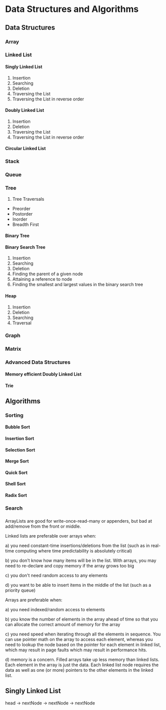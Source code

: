# Data Structures and Algorithms

## Data Structures

### Array

### Linked List

#### Singly Linked List

1. Insertion
2. Searching
3. Deletion
4. Traversing the List
5. Traversing the List in reverse order

#### Doubly Linked List

1. Insertion
2. Deletion
3. Traversing the List
4. Traversing the List in reverse order

#### Circular Linked List

### Stack

### Queue



### Tree

1. Tree Traversals
* Preorder
* Postorder
* Inorder
* Breadth First

#### Binary Tree

#### Binary Search Tree

1. Insertion
2. Searching
3. Deletion
4. Finding the parent of a given node
5. Attaining a reference to node
6. Finding the smallest and largest values in the binary search tree

#### Heap

1. Insertion
2. Deletion
3. Searching
4. Traversal

### Graph

### Matrix

### Advanced Data Structures

#### Memory efficient Doubly Linked List

#### Trie




## Algorithms

### Sorting

#### Bubble Sort

#### Insertion Sort

#### Selection Sort

#### Merge Sort

#### Quick Sort

#### Shell Sort

#### Radix Sort

### Search

###

ArrayLists are good for write-once-read-many or appenders, but bad at add/remove from the front or middle.

Linked lists are preferable over arrays when:

a) you need constant-time insertions/deletions from the list (such as in real-time computing where time predictability is absolutely critical)

b) you don't know how many items will be in the list. With arrays, you may need to re-declare and copy memory if the array grows too big

c) you don't need random access to any elements

d) you want to be able to insert items in the middle of the list (such as a priority queue)

Arrays are preferable when:

a) you need indexed/random access to elements

b) you know the number of elements in the array ahead of time so that you can allocate the correct amount of memory for the array

c) you need speed when iterating through all the elements in sequence. You can use pointer math on the array to access each element, whereas you need to lookup the node based on the pointer for each element in linked list, which may result in page faults which may result in performance hits.

d) memory is a concern. Filled arrays take up less memory than linked lists. Each element in the array is just the data. Each linked list node requires the data as well as one (or more) pointers to the other elements in the linked list.

## Singly Linked List
head -> nextNode -> nextNode -> nextNode

